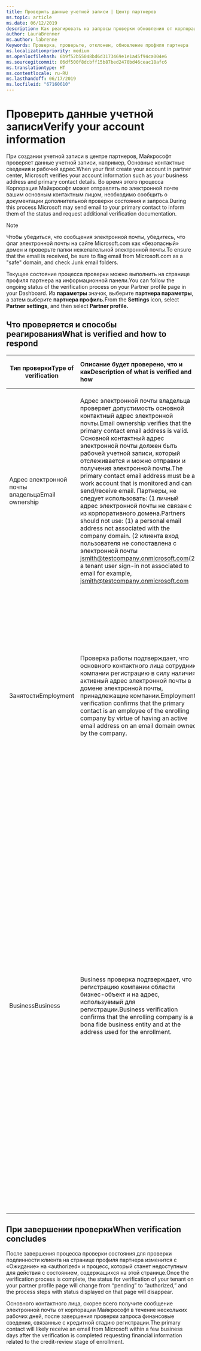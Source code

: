 ```yaml
---
title: Проверить данные учетной записи | Центр партнеров
ms.topic: article
ms.date: 06/12/2019
description: Как реагировать на запросы проверки обновления от корпорации Майкрософт
author: LauraBrenner
ms.author: labrenne
Keywords: Проверка, проверьте, отклонен, обновление профиля партнера
ms.localizationpriority: medium
ms.openlocfilehash: 6b9f52b55048bd6d3173469e1e1a45f94ca004e6
ms.sourcegitcommit: 06df500f8dcbff15b87bed2470bd46ceac18afc6
ms.translationtype: HT
ms.contentlocale: ru-RU
ms.lasthandoff: 06/17/2019
ms.locfileid: "67160610"
---
```

# <a name="verify-your-account-information"></a><span data-ttu-id="fde22-104">Проверить данные учетной записи</span><span class="sxs-lookup"><span data-stu-id="fde22-104">Verify your account information</span></span>

<span data-ttu-id="fde22-105">При создании учетной записи в центре партнеров, Майкрософт проверяет данные учетной записи, например, Основные контактные сведения и рабочий адрес.</span><span class="sxs-lookup"><span data-stu-id="fde22-105">When your first create your account in partner center, Microsoft verifies your account information such as your business address and primary contact details.</span></span> <span data-ttu-id="fde22-106">Во время этого процесса Корпорация Майкрософт может отправлять по электронной почте вашим основным контактным лицом, необходимо сообщить о документации дополнительной проверки состояния и запроса.</span><span class="sxs-lookup"><span data-stu-id="fde22-106">During this process Microsoft may send email to your primary contact to inform them of the status and request additional verification documentation.</span></span> 

>[!Note]
><span data-ttu-id="fde22-107">Чтобы убедиться, что сообщения электронной почты, убедитесь, что флаг электронной почты на сайте Microsoft.com как «безопасный» домен и проверьте папки нежелательной электронной почты.</span><span class="sxs-lookup"><span data-stu-id="fde22-107">To ensure that the email is received, be sure to flag email from Microsoft.com as a "safe" domain, and check Junk email folders.</span></span>

<span data-ttu-id="fde22-108">Текущее состояние процесса проверки можно выполнить на странице профиля партнера на информационной панели.</span><span class="sxs-lookup"><span data-stu-id="fde22-108">You can follow the ongoing status of the verification process on your Partner profile page in your Dashboard.</span></span> <span data-ttu-id="fde22-109">Из **параметры** значок, выберите **партнера параметры**, а затем выберите **партнера профиль.**</span><span class="sxs-lookup"><span data-stu-id="fde22-109">From the **Settings** icon, select **Partner settings**, and then select **Partner profile.**</span></span>

## <a name="what-is-verified-and-how-to-respond"></a><span data-ttu-id="fde22-110">Что проверяется и способы реагирования</span><span class="sxs-lookup"><span data-stu-id="fde22-110">What is verified and how to respond</span></span>

|<span data-ttu-id="fde22-111">**Тип проверки**</span><span class="sxs-lookup"><span data-stu-id="fde22-111">**Type of verification**</span></span>   |<span data-ttu-id="fde22-112">**Описание будет проверено, что и как**</span><span class="sxs-lookup"><span data-stu-id="fde22-112">**Description of what is verified and how**</span></span>   |<span data-ttu-id="fde22-113">**Что делать в случае отклонения**</span><span class="sxs-lookup"><span data-stu-id="fde22-113">**What to do if rejected**</span></span>   |
|----------------------------|:-----------------------------------|:--------------------------------------|
|<span data-ttu-id="fde22-114">Адрес электронной почты владельца</span><span class="sxs-lookup"><span data-stu-id="fde22-114">Email ownership</span></span>   |<span data-ttu-id="fde22-115">Адрес электронной почты владельца проверяет допустимость основной контактный адрес электронной почты.</span><span class="sxs-lookup"><span data-stu-id="fde22-115">Email ownership verifies that the primary contact email address is valid.</span></span>  <span data-ttu-id="fde22-116">Основной контактный адрес электронной почты должен быть рабочей учетной записи, который отслеживается и можно отправки и получения электронной почты.</span><span class="sxs-lookup"><span data-stu-id="fde22-116">The primary contact email address must be a work account that is monitored and can send/receive email.</span></span>  <span data-ttu-id="fde22-117">Партнеры, не следует использовать: (1 личный адрес электронной почты не связан с из корпоративного домена.</span><span class="sxs-lookup"><span data-stu-id="fde22-117">Partners should not use: (1) a personal email address not associated with the company domain.</span></span> <span data-ttu-id="fde22-118">(2 клиента вход пользователя не сопоставлена с электронной почты jsmith@testcompany.onmicrosoft.com</span><span class="sxs-lookup"><span data-stu-id="fde22-118">(2) a tenant user sign-in not associated to email for example, jsmith@testcompany.onmicrosoft.com</span></span>   |<span data-ttu-id="fde22-119">Если вы не получите проверочное сообщение электронной почты владельца в течение одного рабочего дня, щелкните ссылку на странице профиля партнера, чтобы сообщение повторно, или обратитесь в службу поддержки.</span><span class="sxs-lookup"><span data-stu-id="fde22-119">If you don’t receive the email ownership verification message within one business day, click the link on the Partner profile page to have the message resent, or contact Support.</span></span>|
|<span data-ttu-id="fde22-120">Занятости</span><span class="sxs-lookup"><span data-stu-id="fde22-120">Employment</span></span> |<span data-ttu-id="fde22-121">Проверка работы подтверждает, что основного контактного лица сотрудник компании регистрацию в силу наличия активный адрес электронной почты в домене электронной почты, принадлежащие компании.</span><span class="sxs-lookup"><span data-stu-id="fde22-121">Employment verification confirms that the primary contact is an employee of the enrolling company by virtue of having an active email address on an email domain owned by the company.</span></span>|<span data-ttu-id="fde22-122">Если проверка занятости отклоняется, основного контактного лица можно предоставить документации или веб-узле проверки домена электронной почты контактного лица во владении работодателя.</span><span class="sxs-lookup"><span data-stu-id="fde22-122">If employment verification is rejected, the primary contact can provide documentation or an online source confirming that the contact’s email domain is under the ownership of their employer.</span></span>|
|<span data-ttu-id="fde22-123">Business</span><span class="sxs-lookup"><span data-stu-id="fde22-123">Business</span></span>   |<span data-ttu-id="fde22-124">Business проверка подтверждает, что регистрацию компании области бизнес-объект и на адрес, используемый для регистрации.</span><span class="sxs-lookup"><span data-stu-id="fde22-124">Business verification confirms that the enrolling company is a bona fide business entity and at the address used for the enrollment.</span></span>|<span data-ttu-id="fde22-125">При сбое проверки бизнес основного контактного лица будет предложено предоставить официальной документации (например, регистрация бизнеса или налоговых регистрации сертификатов или получения) из компании родной стране или государственный орган, подтверждающее, что компания является разрешение на ведение деятельности под этим именем сущности и находится по адресу регистрации.</span><span class="sxs-lookup"><span data-stu-id="fde22-125">If business verification fails, the primary contact will be asked to provide official documentation (such as a business registration or tax registration certificate or receipt)from the company’s home country or municipality confirming that the company is authorized to do business under that entity name and is located at the enrollment address.</span></span>|

## <a name="when-verification-concludes"></a><span data-ttu-id="fde22-126">При завершении проверки</span><span class="sxs-lookup"><span data-stu-id="fde22-126">When verification concludes</span></span>

<span data-ttu-id="fde22-127">После завершения процесса проверки состояния для проверки подлинности клиента на странице профиля партнера изменится с «Ожидание» на «authorized» и процесс, который станет недоступным для действия с состоянием, содержащихся на этой странице.</span><span class="sxs-lookup"><span data-stu-id="fde22-127">Once the verification process is complete, the status for verification of your tenant on your partner profile page will change from “pending” to “authorized,” and the process steps with status displayed on that page will disappear.</span></span>

<span data-ttu-id="fde22-128">Основного контактного лица, скорее всего получите сообщение электронной почты от корпорации Майкрософт в течение нескольких рабочих дней, после завершения проверки запроса финансовые сведения, связанные с кредитной стадию регистрации.</span><span class="sxs-lookup"><span data-stu-id="fde22-128">The primary contact will likely receive an email from Microsoft within a few business days after the verification is completed requesting financial information related to the credit-review stage of enrollment.</span></span>